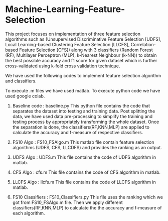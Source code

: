 # Machine-Learning-Feature-Selection
This project focuses on implementation of three feature selection algorithms such as (Unsupervised Discriminative Feature Selection [UDFS], Local Learning-based Clustering Feature Selection [LLCFS], Correlation-based Feature Selection [CFS]) along with 3 classifiers (Random Forest (RF), Multilayer Perceptron (MLP), k-Nearest Neighbour (k-NN)) to obtain the best possible accuracy and f1 score for given dataset which is further cross-validated using k-fold cross validation technique.

We have used the following codes to implement feature selection algorithm
and classifiers.

To execute .m files we have used matlab. 
To execute python code we have used google colab.

1. Baseline code : baseline.py
This python file contains the code that separates the dataset into testing and training data.
Post splitting the data, we have used data pre-processing to simplify
the training and testing process by appropriately transforming the whole dataset.
Once the separation is done, the classifiers(RF,KNN,MLP) are applied to calculate the 
accuracy and f-measure of respective classifiers.

2. FS10 Algo : FS10_FSAlgo.m
This matlab file contain feature selection algorithms (UDFS, CFS, LLCDFS) and provides the
ranking as an output. 

3. UDFS Algo : UDFS.m
This file contains the code of UDFS algorithm in matlab.

4. CFS Algo : cfs.m
This file contains the code of CFS algorithm in matlab.

5. LLCFS Algo : llcfs.m
This file contains the code of LLCFS algorithm in matlab.

6. FS10 Classifiers : FS10_Classifiers.py
This file uses the ranking which we got from FS10_FSAlgo.m file. Then we apply different
classifiers(RF,KNN,MLP) to calculate the the accuracy and f-measure of each algorithm.

